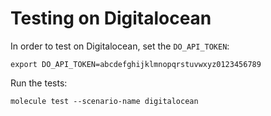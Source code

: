 # Testing on Digitalocean

In order to test on Digitalocean, set the `DO_API_TOKEN`:

```
export DO_API_TOKEN=abcdefghijklmnopqrstuvwxyz0123456789
```

Run the tests:

```
molecule test --scenario-name digitalocean
```
